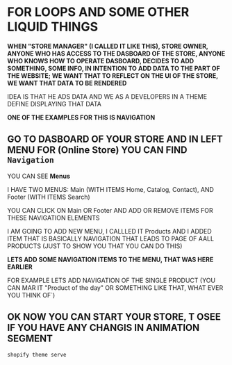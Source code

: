 # FOR LOOPS AND SOME OTHER LIQUID THINGS

**WHEN "STORE MANAGER" (I CALLED IT LIKE THIS), STORE OWNER, ANYONE WHO HAS ACCESS TO THE DASBOARD OF THE STORE, ANYONE WHO KNOWS HOW TO OPERATE DASBOARD, DECIDES TO ADD SOMETHING, SOME INFO, IN INTENTION TO ADD DATA TO THE PART OF THE WEBSITE; WE WANT THAT TO REFLECT ON THE UI OF THE STORE, WE WANT THAT DATA TO BE RENDERED**

IDEA IS THAT HE ADS DATA AND WE AS A DEVELOPERS IN A THEME DEFINE DISPLAYING THAT DATA

**ONE OF THE EXAMPLES FOR THIS IS NAVIGATION**

## GO TO DASBOARD OF YOUR STORE AND IN LEFT MENU FOR (Online Store) YOU CAN FIND `Navigation`

YOU CAN SEE **Menus**

I HAVE TWO MENUS: Main (WITH ITEMS Home, Catalog, Contact), AND Footer (WITH ITEMS Search)

YOU CAN CLICK ON Main OR Footer AND ADD OR REMOVE ITEMS FOR THESE NAVIGATION ELEMENTS

I AM GOING TO ADD NEW MENU, I CALLLED IT Products AND I ADDED ITEM THAT IS BASICALLY NAVIGATION THAT LEADS TO PAGE OF AALL PRODUCTS (JUST TO SHOW YOU THAT YOU CAN DO THIS)

**LETS ADD SOME NAVIGATION ITEMS TO THE MENU, THAT WAS HERE EARLIER**

FOR EXAMPLE LETS ADD NAVIGATION OF THE SINGLE PRODUCT (YOU CAN MAR IT "Product of the day" OR SOMETHING LIKE THAT, WHAT EVER YOU THINK OF`)

## OK NOW YOU CAN START YOUR STORE, T OSEE IF YOU HAVE ANY CHANGIS IN ANIMATION SEGMENT

```
shopify theme serve
```